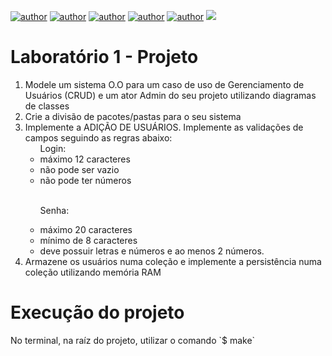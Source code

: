[![author](https://img.shields.io/badge/author-NthnR-purple.svg)](https://github.com/NthnR)
[![author](https://img.shields.io/badge/author-jvns2010-yellow.svg)](https://github.com/jvns2010)
[![author](https://img.shields.io/badge/author-KenjiSato97-green.svg)](https://github.com/KenjiSato97)
[![author](https://img.shields.io/badge/author-Thash9523b-blue.svg)](https://github.com/Thash9523b)
[![author](https://img.shields.io/badge/author-WeslleyDeziderio-black.svg)](https://github.com/WeslleyDeziderio)
[![](https://img.shields.io/badge/C++-cyan.svg)](https://en.cppreference.com/w/cpp/11)

<h1>Laboratório 1 - Projeto</h1>

<ol>
<li>Modele um sistema O.O para um caso de uso de Gerenciamento de Usuários (CRUD) e um ator Admin do seu projeto utilizando diagramas de classes</li>

<li>Crie a divisão de pacotes/pastas para o seu sistema</li>

<li>Implemente a ADIÇÃO DE USUÁRIOS. Implemente as validações de campos seguindo as regras abaixo:

<ul>Login:
<li>máximo 12 caracteres</li>
<li>não pode ser vazio</li>
<li>não pode ter números</li> <br>

Senha:

<li>máximo 20 caracteres</li>
<li>mínimo de 8 caracteres</li>
<li>deve possuir letras e números e ao menos 2 números.</li>
</ul>
</li>
<li>Armazene os usuários numa coleção e implemente a persistência numa coleção utilizando memória RAM</li>
</ol>

<h1>Execução do projeto</h1>
No terminal, na raíz do projeto, utilizar o comando `$ make`
